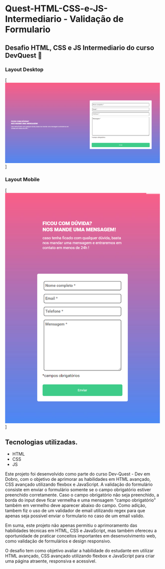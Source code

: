 # Quest-HTML-CSS-e-JS-Intermediario - Validação de Formulario

## Desafio HTML, CSS e JS Intermediario do curso DevQuest 🚀


### Layout Desktop

[<img src="./src/images/Desktop.png">]

### Layout Mobile

[<img src="./src/images/Mobile.png">]

## Tecnologias utilizadas.

- HTML
- CSS
- JS

Este projeto foi desenvolvido como parte do curso Dev-Quest - Dev em Dobro, com o objetivo de aprimorar as habilidades em HTML avançado, CSS avançado utilizando flexbox e JavaScript. A validação do formulário consiste em enviar o formulário somente se o campo obrigatório estiver preenchido corretamente. Caso o campo obrigatório não seja preenchido, a borda do input deve ficar vermelha e uma mensagem "campo obrigatório" também em vermelho deve aparecer abaixo do campo.
Como adição, tambem fiz o uso de um validador de email utilizando regex para que apenas seja possivel enviar o formulario no caso de um email valido.

Em suma, este projeto não apenas permitiu o aprimoramento das habilidades técnicas em HTML, CSS e JavaScript, mas também ofereceu a oportunidade de praticar conceitos importantes em desenvolvimento web, como validação de formulários e design responsivo.

O desafio tem como objetivo avaliar a habilidade do estudante em utilizar HTML avançado, CSS avançado utilizando flexbox e JavaScript para criar uma página atraente, responsiva e acessível.
